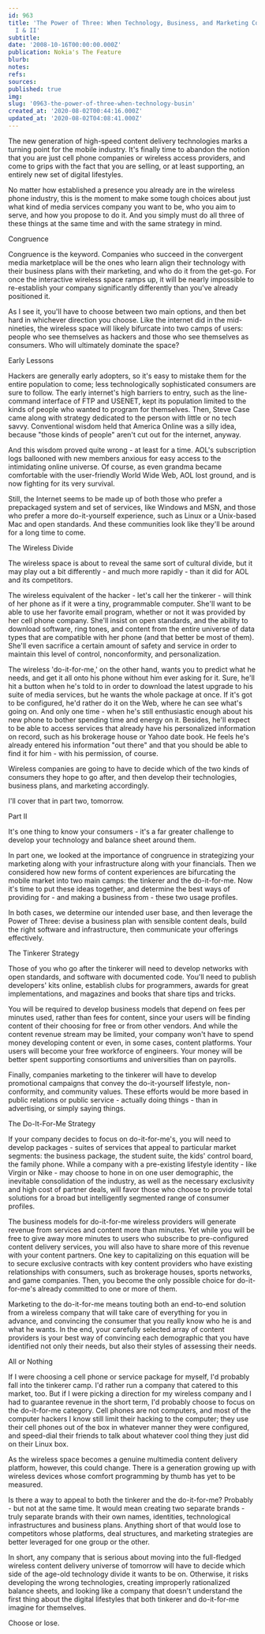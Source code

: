 ```yaml
---
id: 963
title: 'The Power of Three: When Technology, Business, and Marketing Converge - Parts
  I & II'
subtitle: 
date: '2008-10-16T00:00:00.000Z'
publication: Nokia's The Feature
blurb: 
notes: 
refs: 
sources: 
published: true
img: 
slug: '0963-the-power-of-three-when-technology-busin'
created_at: '2020-08-02T00:44:16.000Z'
updated_at: '2020-08-02T04:08:41.000Z'
---
```

The new generation of high-speed content delivery technologies marks a turning point for the mobile industry. It's finally time to abandon the notion that you are just cell phone companies or wireless access providers, and come to grips with the fact that you are selling, or at least supporting, an entirely new set of digital lifestyles.

  
No matter how established a presence you already are in the wireless phone industry, this is the moment to make some tough choices about just what kind of media services company you want to be, who you aim to serve, and how you propose to do it. And you simply must do all three of these things at the same time and with the same strategy in mind.

Congruence

Congruence is the keyword. Companies who succeed in the convergent media marketplace will be the ones who learn align their technology with their business plans with their marketing, and who do it from the get-go. For once the interactive wireless space ramps up, it will be nearly impossible to re-establish your company significantly differently than you've already positioned it.

As I see it, you'll have to choose between two main options, and then bet hard in whichever direction you choose. Like the internet did in the mid-nineties, the wireless space will likely bifurcate into two camps of users: people who see themselves as hackers and those who see themselves as consumers. Who will ultimately dominate the space?

Early Lessons

Hackers are generally early adopters, so it's easy to mistake them for the entire population to come; less technologically sophisticated consumers are sure to follow. The early internet's high barriers to entry, such as the line-command interface of FTP and USENET, kept its population limited to the kinds of people who wanted to program for themselves. Then, Steve Case came along with strategy dedicated to the person with little or no tech savvy. Conventional wisdom held that America Online was a silly idea, because "those kinds of people" aren't cut out for the internet, anyway.

And this wisdom proved quite wrong - at least for a time. AOL's subscription logs ballooned with new members anxious for easy access to the intimidating online universe. Of course, as even grandma became comfortable with the user-friendly World Wide Web, AOL lost ground, and is now fighting for its very survival.

Still, the Internet seems to be made up of both those who prefer a prepackaged system and set of services, like Windows and MSN, and those who prefer a more do-it-yourself experience, such as Linux or a Unix-based Mac and open standards. And these communities look like they'll be around for a long time to come.

The Wireless Divide

The wireless space is about to reveal the same sort of cultural divide, but it may play out a bit differently - and much more rapidly - than it did for AOL and its competitors.

The wireless equivalent of the hacker - let's call her the tinkerer - will think of her phone as if it were a tiny, programmable computer. She'll want to be able to use her favorite email program, whether or not it was provided by her cell phone company. She'll insist on open standards, and the ability to download software, ring tones, and content from the entire universe of data types that are compatible with her phone (and that better be most of them). She'll even sacrifice a certain amount of safety and service in order to maintain this level of control, nonconformity, and personalization.

The wireless 'do-it-for-me,' on the other hand, wants you to predict what he needs, and get it all onto his phone without him ever asking for it. Sure, he'll hit a button when he's told to in order to download the latest upgrade to his suite of media services, but he wants the whole package at once. If it's got to be configured, he'd rather do it on the Web, where he can see what's going on. And only one time - when he's still enthusiastic enough about his new phone to bother spending time and energy on it. Besides, he'll expect to be able to access services that already have his personalized information on record, such as his brokerage house or Yahoo date book. He feels he's already entered his information "out there" and that you should be able to find it for him - with his permission, of course.

Wireless companies are going to have to decide which of the two kinds of consumers they hope to go after, and then develop their technologies, business plans, and marketing accordingly.

I'll cover that in part two, tomorrow.

  
Part II

It's one thing to know your consumers - it's a far greater challenge to develop your technology and balance sheet around them.

In part one, we looked at the importance of congruence in strategizing your marketing along with your infrastructure along with your financials. Then we considered how new forms of content experiences are bifurcating the mobile market into two main camps: the tinkerer and the do-it-for-me. Now it's time to put these ideas together, and determine the best ways of providing for - and making a business from - these two usage profiles.

In both cases, we determine our intended user base, and then leverage the Power of Three: devise a business plan with sensible content deals, build the right software and infrastructure, then communicate your offerings effectively.

The Tinkerer Strategy

Those of you who go after the tinkerer will need to develop networks with open standards, and software with documented code. You'll need to publish developers' kits online, establish clubs for programmers, awards for great implementations, and magazines and books that share tips and tricks.

You will be required to develop business models that depend on fees per minutes used, rather than fees for content, since your users will be finding content of their choosing for free or from other vendors. And while the content revenue stream may be limited, your company won't have to spend money developing content or even, in some cases, content platforms. Your users will become your free workforce of engineers. Your money will be better spent supporting consortiums and universities than on payrolls.

Finally, companies marketing to the tinkerer will have to develop promotional campaigns that convey the do-it-yourself lifestyle, non-conformity, and community values. These efforts would be more based in public relations or public service - actually doing things - than in advertising, or simply saying things.

The Do-It-For-Me Strategy

If your company decides to focus on do-it-for-me's, you will need to develop packages - suites of services that appeal to particular market segments: the business package, the student suite, the kids' control board, the family phone. While a company with a pre-existing lifestyle identity - like Virgin or Nike - may choose to hone in on one user demographic, the inevitable consolidation of the industry, as well as the necessary exclusivity and high cost of partner deals, will favor those who choose to provide total solutions for a broad but intelligently segmented range of consumer profiles.

The business models for do-it-for-me wireless providers will generate revenue from services and content more than minutes. Yet while you will be free to give away more minutes to users who subscribe to pre-configured content delivery services, you will also have to share more of this revenue with your content partners. One key to capitalizing on this equation will be to secure exclusive contracts with key content providers who have existing relationships with consumers, such as brokerage houses, sports networks, and game companies. Then, you become the only possible choice for do-it-for-me's already committed to one or more of them.

Marketing to the do-it-for-me means touting both an end-to-end solution from a wireless company that will take care of everything for you in advance, and convincing the consumer that you really know who he is and what he wants. In the end, your carefully selected array of content providers is your best way of convincing each demographic that you have identified not only their needs, but also their styles of assessing their needs.

All or Nothing

If I were choosing a cell phone or service package for myself, I'd probably fall into the tinkerer camp. I'd rather run a company that catered to this market, too. But if I were picking a direction for my wireless company and I had to guarantee revenue in the short term, I'd probably choose to focus on the do-it-for-me category. Cell phones are not computers, and most of the computer hackers I know still limit their hacking to the computer; they use their cell phones out of the box in whatever manner they were configured, and speed-dial their friends to talk about whatever cool thing they just did on their Linux box.

As the wireless space becomes a genuine multimedia content delivery platform, however, this could change. There is a generation growing up with wireless devices whose comfort programming by thumb has yet to be measured.

Is there a way to appeal to both the tinkerer and the do-it-for-me? Probably - but not at the same time. It would mean creating two separate brands - truly separate brands with their own names, identities, technological infrastructures and business plans. Anything short of that would lose to competitors whose platforms, deal structures, and marketing strategies are better leveraged for one group or the other.

In short, any company that is serious about moving into the full-fledged wireless content delivery universe of tomorrow will have to decide which side of the age-old technology divide it wants to be on. Otherwise, it risks developing the wrong technologies, creating improperly rationalized balance sheets, and looking like a company that doesn't understand the first thing about the digital lifestyles that both tinkerer and do-it-for-me imagine for themselves.

Choose or lose.
